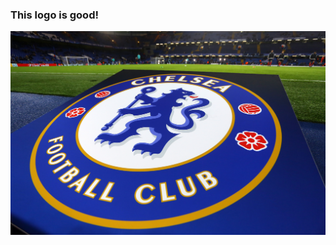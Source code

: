 


### This logo is good!



![This is the logo of chelsea football club](https://raw.githubusercontent.com/Olanrewajuemmanuelabiodun/Emmanuel/main/500687926-chelsea-fc-v-fc-porto-uefa-champions-league.jpg 'Best club in England')




